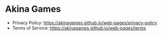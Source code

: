 # Akina Games #

* Privacy Policy: https://akinagames.github.io/web-pages/privacy-policy
* Terms of Service: https://akinagames.github.io/web-pages/terms
